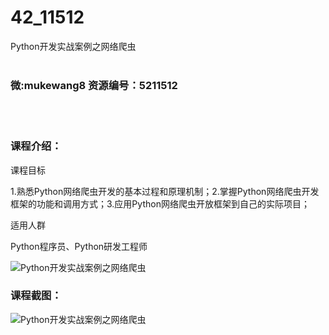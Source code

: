 # 42_11512
Python开发实战案例之网络爬虫
<br/></br>
<h3>微:mukewang8 资源编号：5211512</h3>
<br/></br>
<h3>课程介绍：</h3>
<p>课程目标</p>
<p>1.熟悉Python网络爬虫开发的基本过程和原理机制；2.掌握Python网络爬虫开发框架的功能和调用方式；3.应用Python网络爬虫开放框架到自己的实际项目；</p>
<p>适用人群</p>
<p>Python程序员、Python研发工程师</p>
<p><img src="https://www.ko996.com/wp-content/uploads/img/2020/03/2-146-300x197.png" alt="Python开发实战案例之网络爬虫"></p>
<div class="info-desc">
<h3>课程截图：</h3>
<p><img src="https://www.ko996.com/wp-content/uploads/img/2020/03/1-154.png" alt="Python开发实战案例之网络爬虫"></p>


			
</div>
